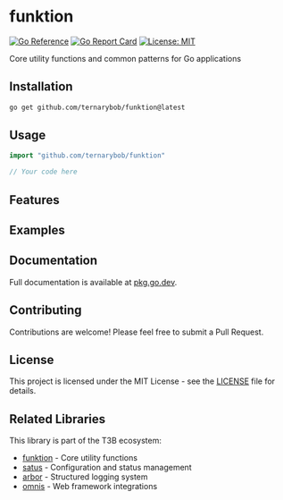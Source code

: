 # funktion

[![Go Reference](https://pkg.go.dev/badge/github.com/ternarybob/funktion.svg)](https://pkg.go.dev/github.com/ternarybob/funktion)
[![Go Report Card](https://goreportcard.com/badge/github.com/ternarybob/funktion)](https://goreportcard.com/report/github.com/ternarybob/funktion)
[![License: MIT](https://img.shields.io/badge/License-MIT-yellow.svg)](https://opensource.org/licenses/MIT)

Core utility functions and common patterns for Go applications

## Installation

```bash
go get github.com/ternarybob/funktion@latest
```

## Usage

```go
import "github.com/ternarybob/funktion"

// Your code here
```

## Features

<!-- Add key features here -->

## Examples

<!-- Add usage examples here -->

## Documentation

Full documentation is available at [pkg.go.dev](https://pkg.go.dev/github.com/ternarybob/funktion).

## Contributing

Contributions are welcome! Please feel free to submit a Pull Request.

## License

This project is licensed under the MIT License - see the [LICENSE](LICENSE) file for details.

## Related Libraries

This library is part of the T3B ecosystem:

- [funktion](https://github.com/ternarybob/funktion) - Core utility functions
- [satus](https://github.com/ternarybob/satus) - Configuration and status management  
- [arbor](https://github.com/ternarybob/arbor) - Structured logging system
- [omnis](https://github.com/ternarybob/omnis) - Web framework integrations
